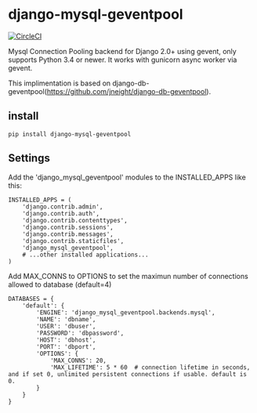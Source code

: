 # django-mysql-geventpool

[![CircleCI](https://circleci.com/gh/shunsukeaihara/django-mysql-geventpool/tree/master.svg?style=svg)](https://circleci.com/gh/shunsukeaihara/django-mysql-geventpool/tree/master)

Mysql Connection Pooling backend for Django 2.0+ using gevent, only supports Python 3.4 or newer.
It works with gunicorn async worker via gevent.

This implimentation is based on django-db-geventpool(https://github.com/jneight/django-db-geventpool).

## install

```
pip install django-mysql-geventpool
```

## Settings

Add the 'django_mysql_geventpool' modules to the INSTALLED_APPS like this:

```
INSTALLED_APPS = (
    'django.contrib.admin',
    'django.contrib.auth',
    'django.contrib.contenttypes',
    'django.contrib.sessions',
    'django.contrib.messages',
    'django.contrib.staticfiles',
    'django_mysql_geventpool',
    # ...other installed applications...
)

```

Add MAX_CONNS to OPTIONS to set the maximun number of connections allowed to database (default=4)

```
DATABASES = {
    'default': {
        'ENGINE': 'django_mysql_geventpool.backends.mysql',
        'NAME': 'dbname',
        'USER': 'dbuser',
        'PASSWORD': 'dbpassword',
        'HOST': 'dbhost',
        'PORT': 'dbport',
        'OPTIONS': {
            'MAX_CONNS': 20,
            'MAX_LIFETIME': 5 * 60  # connection lifetime in seconds, and if set 0, unlimited persistent connections if usable. default is 0.
        }
    }
}
```